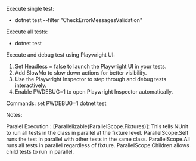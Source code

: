 Execute single test: 
- dotnet test --filter "CheckErrorMessagesValidation"

Execute all tests: 
- dotnet test

Execute and debug test using Playwright UI: 
1. Set Headless = false to launch the Playwright UI in your tests.
2. Add SlowMo to slow down actions for better visibility.
3. Use the Playwright Inspector to step through and debug tests interactively.
4. Enable PWDEBUG=1 to open Playwright Inspector automatically.

Commands:
set PWDEBUG=1
dotnet test

Notes:

Paralel Execution : 
[Parallelizable(ParallelScope.Fixtures)]: This tells NUnit to run all tests in the class in parallel at the fixture level.
ParallelScope.Self runs the test in parallel with other tests in the same class.
ParallelScope.All runs all tests in parallel regardless of fixture.
ParallelScope.Children allows child tests to run in parallel.



